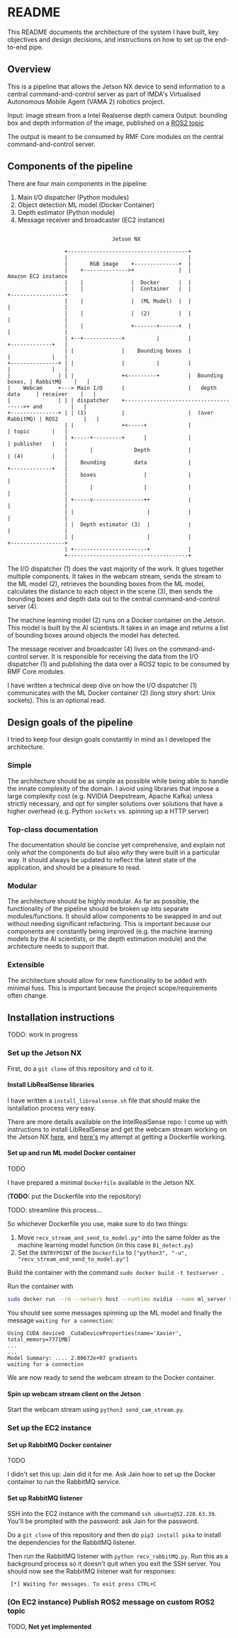 # README

This README documents the 
architecture of the system I have built,
key objectives and design decisions,
and instructions on how to set up the end-to-end pipe.

## Overview

This is a pipeline that allows the Jetson NX device to send information 
to a central command-and-control server as part of IMDA's 
Virtualised Autonomous Mobile Agent (VAMA 2) robotics project.

Input: image stream from a Intel Realsense depth camera 
Output: bounding box and depth information of the image,
published on a 
[ROS2 topic](https://index.ros.org/doc/ros2/Tutorials/Topics/Understanding-ROS2-Topics/) 

The output is meant to be consumed by 
RMF Core modules on the central command-and-control server.


## Components of the pipeline

There are four main components in the pipeline:

1. Main I/O dispatcher (Python modules)
2. Object detection ML model (Docker Container)
3. Depth estimator (Python module)
4. Message receiver and broadcaster (EC2 instance)

```

                                 Jetson NX

                  +--------------------------------------+
                  |                                      |
                  |       RGB image    +--------------+  |
                  |    +-------------->+              |  |                  Amazon EC2 instance
                  |    |               |  Docker      |  |
                  |    |               |  Container   |  |                  +-----------------+
                  |    |               |  (ML Model)  |  |                  |                 |
                  |    |               |  (2)         |  |                  |                 |
                  |    |               +-------+------+  |                  |                 |
                  | +--+------------+          |         |                  +-------------+   |
                  | |               |    Bounding boxes  |                  |             |   |
+---------------+ | |               |          |         |                  |             |   |
|               | | |               +<---------+         |  Bounding boxes, | RabbitMQ    |   |
|    Webcam     +---> Main I/O      |                    |   depth data     | receiver    |   |
|               | | | dispatcher    +-------------------------------------->+ and         |   |
+---------------+ | | (1)           |                    |  (over RabbitMQ) | ROS2        |   |
                  | |               +<-----+             |                  | topic       |   |
                  | +-----+---------+      |             |                  | publisher   |   |
                  |       |             Depth            |                  | (4)         |   |
                  |    Bounding         data             |                  +-------------+   |
                  |    boxes               |             |                  |                 |
                  |       |                |             |                  |                 |
                  | +-----v----------------++            |                  |                 |
                  | |                       |            |                  |                 |
                  | |  Depth estimator (3)  |            |                  |                 |
                  | |                       |            |                  +-----------------+
                  | +-----------------------+            |
                  +--------------------------------------+

```

The I/O dispatcher (1) does the vast majority of the work.
It glues together multiple components.
It takes in the webcam stream, 
sends the stream to the ML model (2),
retrieves the bounding boxes from the ML model,
calculates the distance to each object in the scene (3),
then sends the bounding boxes and depth data 
out to the central command-and-control server (4).

The machine learning model (2) 
runs on a Docker container on the Jetson. 
This model is built by the AI scientists.
It takes in an image and returns a list of bounding boxes
around objects the model has detected.

The message receiver and broadcaster (4) 
lives on the command-and-control server.
It is responsible for 
receiving the data from the I/O dispatcher (1)
and publishing the data over a ROS2 topic
to be consumed by RMF Core modules.

I have written a technical deep dive on 
how the I/O dispatcher (1) communicates with 
the ML Docker container (2)
(long story short: Unix sockets).
This is an optional read.

## Design goals of the pipeline

I tried to keep four design goals constantly in mind as I developed
the architecture.

### Simple

The architecture should be as simple as possible
while being able to handle the innate complexity of the domain.
I avoid using libraries that impose a large complexity cost
(e.g. NVIDIA Deepstream, Apache Kafka) unless strictly necessary,
and opt for simpler solutions over solutions that have a higher overhead 
(e.g. Python `sockets` vs. spinning up a HTTP server)

### Top-class documentation

The documentation should be concise yet comprehensive,
and explain not only *what* the components do but also
*why* they were built in a particular way.
It should always be updated to reflect the latest
state of the application,
and should be a pleasure to read.

### Modular

The architecture should be highly modular.
As far as possible, the functionality of the pipeline should be
broken up into separate modules/functions.
It should allow components to be swapped in and out 
without needing significant refactoring.
This is important because our components are constantly being improved
(e.g. the machine learning models by the AI scientists,
or the depth estimation module)
and the architecture needs to support that.

### Extensible

The architecture should allow for new functionality to be added
with minimal fuss.
This is important because the project scope/requirements often change.

## Installation instructions

TODO: work in progress

### Set up the Jetson NX

First, do a `git clone` of this repository
and `cd` to it.

#### Install LibRealSense libraries 

I have written a `install_librealsense.sh` file that
should make the isntallation process very easy.

There are more details available on the IntelRealSense repo:
I come up with instructions to install LibRealSense and 
get the webcam stream working on the Jetson NX 
[here](https://github.com/IntelRealSense/librealsense/issues/7722),
and 
[here's](https://github.com/IntelRealSense/librealsense/issues/7849)
my attempt at getting a Dockerfile working.

#### Set up and run ML model Docker container

TODO

I have prepared a minimal `Dockerfile` available in the Jetson NX.

(**TODO:** put the Dockerfile into the repository)

TODO: streamline this process...

So whichever Dockerfile you use, make sure to do two things:

1. Move `recv_stream_and_send_to_model.py"` into the same folder 
   as the machine learning model function (in this case `B1_detect.py`)
2. Set the `ENTRYPOINT` of the `Dockerfile`
   to `["python3", "-u", "recv_stream_and_send_to_model.py"]`

Build the container with the command `sudo docker build -t testserver .`

Run the container with

``` sh
sudo docker run --rm --network host --runtime nvidia --name ml_server testserver
```

You should see some messages spinning up the ML model
and finally the message `waiting for a connection`:

``` 
Using CUDA device0 _CudaDeviceProperties(name='Xavier', total_memory=7771MB)
...
...
Model Summary: .... 2.00672e+07 gradients
waiting for a connection
```

We are now ready to send the webcam stream to the Docker container.

#### Spin up webcam stream client on the Jetson

Start the webcam stream using `python3 send_cam_stream.py`.

### Set up the EC2 instance

#### Set up RabbitMQ Docker container

TODO

I didn't set this up: Jain did it for me.
Ask Jain how to set up the Docker container to run the RabbitMQ service.

#### Set up RabbitMQ listener

SSH into the EC2 instance with the command 
`ssh ubuntu@52.220.63.39`.
You'll be prompted with the password:
ask Jain for the password. 

Do a `git clone` of this repository and then do `pip3 install pika`
to install the dependencies for the RabbitMQ listener.

Then run the RabbitMQ listener with `python recv_rabbitMQ.py`.
Run this as a background process so it doesn't quit when you exit the SSH server.
You should now see the RabbitMQ listener wait for responses:

```
 [*] Waiting for messages. To exit press CTRL+C
```

### (On EC2 instance) Publish ROS2 message on custom ROS2 topic

TODO, **Not yet implemented**
